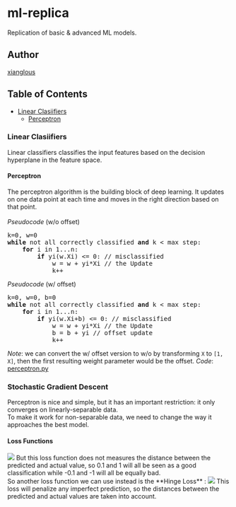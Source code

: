 # ml-replica
Replication of basic &amp; advanced ML models.<br>

## Author
[xianglous](https://github.com/xianglous)

## Table of Contents
- [Linear Clasiifiers](#linear-clasiifiers)
  - [Perceptron](#perceptron)

### Linear Clasiifiers
Linear classifiers classifies the input features based on the decision hyperplane in the feature space.

#### Perceptron
The perceptron algorithm is the building block of deep learning. It updates on one data point at each time and moves in the right direction based on that point. <br><br>
*Pseudocode* (w/o offset)
<pre>
k=0, w=0
<b>while</b> not all correctly classified <b>and</b> k < max step:
    <b>for</b> i in 1...n:
        <b>if</b> yi(w.Xi) <= 0: // misclassified
            w = w + yi*Xi // the Update
            k++
</pre>
*Pseudocode* (w/ offset)
<pre>
k=0, w=0, b=0
<b>while</b> not all correctly classified <b>and</b> k < max step:
    <b>for</b> i in 1...n:
        <b>if</b> yi(w.Xi+b) <= 0: // misclassified
            w = w + yi*Xi // the Update
            b = b + yi // offset update
            k++
</pre>
*Note*: we can convert the w/ offset version to w/o by transforming `X` to `[1, X]`, then the first resulting weight parameter would be the offset.
*Code*: [perceptron.py](https://github.com/xianglous/ml-replica/blob/main/Linear%20Classifiers/perceptron.py)

### Stochastic Gradient Descent
Perceptron is nice and simple, but it has an important restriction: it only converges on linearly-separable data. <br>
To make it work for non-separable data, we need to change the way it approaches the best model. 

#### Loss Functions
<img src="https://latex.codecogs.com/svg.image?\frac{1}{n}\sum_{i=1}^n{\[y^{(i)}(\bar{w}\cdot\bar{x}^{(i)})\leq&space;0]}"/>
But this loss function does not measures the distance between the predicted and actual value, so 0.1 and 1 will all be seen as a good classification while -0.1 and -1 will all be equally bad. <br>
So another loss function we can use instead is the **Hinge Loss** :
<img src=https://latex.codecogs.com/svg.image?\frac{1}{n}\sum_{i=1}^n{max(1-y^{(i)}(\bar{w}\cdot\bar{x}^{(i)}),&space;0)}/>
This loss will penalize any imperfect prediction, so the distances between the predicted and actual values are taken into account.
